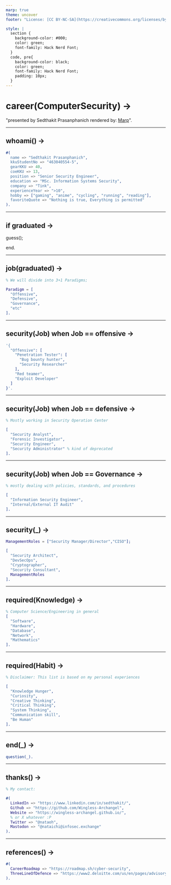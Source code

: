 ```yaml
---
marp: true
theme: uncover
footer: "License: [CC BY-NC-SA](https://creativecommons.org/licenses/by-nc-sa/4.0/)"

style: |
  section {
    background-color: #000;
    color: green;
    font-family: Hack Nerd Font;
  }
  code, pre{
    background-color: black;
    color: green;
    font-family: Hack Nerd Font;
    padding: 10px;
  }
---
```


# career(ComputerSecurity) ->

"presented by Sedthakit Prasanphanich
rendered by: [Marp](https://github.com/marp-team/marp)".

---

## whoami() ->

```erlang
#(
  name => "Sedthakit Prasanphanich",
  kkuStudentNo => "463040554-5",
  gearKKU => 40,
  coeKKU => 13,
  position => "Senior Security Engineer",
  education => "MSc. Information Systems Security",
  company => "Tink",
  experienceYear => ">10",
  hobby => ["gaming", "anime", "cycling", "running", "reading"],
  favoriteQuote => "Nothing is true, Everything is permitted"
).
```

---

## if graduated ->

guess();

end.

---

## job(graduated) ->

```erlang
% We will divide into 3+1 Paradigms;

Paradigm = [
  "Offensive",
  "Defensive",
  "Governance",
  "etc"
].
```

---

## security(Job) when Job == offensive ->

```erlang
'{
  "Offensive": [
    "Penetration Tester": [
      "Bug bounty hunter",
      "Security Researcher"
    ],
    "Red teamer",
    "Exploit Developer"
  ]
}'.
```

---

## security(Job) when Job == defensive ->

```erlang
% Mostly working in Security Operation Center

[
  "Security Analyst",
  "Forensic Investigator",
  "Security Engineer",
  "Security Administrator" % kind of deprecated
].
```

---

## security(Job) when Job == Governance ->

```erlang
% mostly dealing with policies, standards, and procedures

[
  "Information Security Engineer",
  "Internal/External IT Audit"
].
```

---

## security(\_) ->

```erlang
ManagementRoles = ["Security Manager/Director","CISO"];

[
  "Security Architect",
  "DevSecOps",
  "Cryptographer",
  "Security Consultant",
  ManagementRoles
].
```

---

## required(Knowledge) ->

```erlang
% Computer Science/Engineering in general
[
  "Software",
  "Hardware",
  "Database",
  "Network",
  "Mathematics"
].
```

---

## required(Habit) ->

```erlang
% Disclaimer: This list is based on my personal experiences

[
  "Knowledge Hunger",
  "Curiosity",
  "Creative Thinking",
  "Critical Thinking",
  "System Thinking",
  "Communication skill",
  "Be Human"
].
```

---

## end(\_) ->

```erlang
question(_).
```

---

## thanks() ->

```erlang
% My contact:

#(
  LinkedIn => "https://www.linkedin.com/in/sedthakit/",
  Github => "https://github.com/Wingless-Archangel",
  Website => "https://wingless-archangel.github.io/",
  % or X whatever :P
  Twitter => "@nataoh",
  Mastodon => "@nataichi@infosec.exchange"
).
```

---

## references() ->

```erlang
#(
  CareerRoadmap => "https://roadmap.sh/cyber-security",
  ThreeLineOfDefence => "https://www2.deloitte.com/us/en/pages/advisory/articles/modernizing-the-three-lines-of-defense-model.html"
).
```
